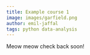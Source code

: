 ```yaml
---
title: Example course 1
image: images/garfield.png
author: emil-jaffal
tags: python data-analysis 
---
```


Meow meow check back soon!